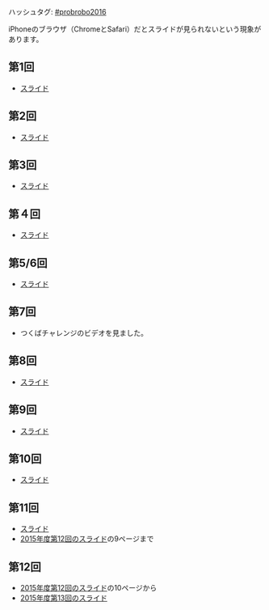 ハッシュタグ: <a href="https://twitter.com/hashtag/probrobo2016?src=hash" target="_blank">#probrobo2016</a>

iPhoneのブラウザ（ChromeとSafari）だとスライドが見られないという現象があります。
<h2>第1回</h2>
<ul>
 	<li><a href="https://lab.ueda.asia/?presenpress=%e7%a2%ba%e7%8e%87%e3%83%ad%e3%83%9c%e3%83%86%e3%82%a3%e3%82%af%e3%82%b92016%e7%ac%ac1%e5%9b%9e">スライド</a></li>
</ul>
<h2>第2回</h2>
<ul>
 	<li><a href="https://lab.ueda.asia/?presenpress=%e7%a2%ba%e7%8e%87%e3%83%ad%e3%83%9c%e3%83%86%e3%82%a3%e3%82%af%e3%82%b92016%e7%ac%ac2%e5%9b%9e">スライド</a></li>
</ul>
<h2>第3回</h2>
<ul>
 	<li><a href="https://lab.ueda.asia/?presenpress=%e7%a2%ba%e7%8e%87%e3%83%ad%e3%83%9c%e3%83%86%e3%82%a3%e3%82%af%e3%82%b92016%e7%ac%ac3%e5%9b%9e" target="_blank">スライド</a></li>
</ul>
<h2>第４回</h2>
<ul>
 	<li><a href="https://lab.ueda.asia/?presenpress=%e7%a2%ba%e7%8e%87%e3%83%ad%e3%83%9c%e3%83%86%e3%82%a3%e3%82%af%e3%82%b92016%e7%ac%ac4%e5%9b%9e" target="_blank">スライド</a></li>
</ul>
<h2>第5/6回</h2>
<ul>
 	<li><a href="https://lab.ueda.asia/?presenpress=%e7%a2%ba%e7%8e%87%e3%83%ad%e3%83%9c%e3%83%86%e3%82%a3%e3%82%af%e3%82%b92016%e7%ac%ac5%e5%9b%9e" target="_blank">スライド</a></li>
</ul>
<h2>第7回</h2>
<ul>
 	<li>つくばチャレンジのビデオを見ました。</li>
</ul>
<h2>第8回</h2>
<ul>
 	<li><a href="/?presenpress=%E7%A2%BA%E7%8E%87%E3%83%AD%E3%83%9C%E3%83%86%E3%82%A3%E3%82%AF%E3%82%B92016%E7%AC%AC8%E5%9B%9E" target="_blank">スライド</a></li>
</ul>
<h2>第9回</h2>
<ul>
 	<li><a href="https://lab.ueda.asia/?presenpress=%e7%a2%ba%e7%8e%87%e3%83%ad%e3%83%9c%e3%83%86%e3%82%a3%e3%82%af%e3%82%b92016%e7%ac%ac9%e5%9b%9e">スライド</a></li>
</ul>
<h2>第10回</h2>
<ul>
 	<li><a href="https://lab.ueda.asia/?presenpress=%e7%a2%ba%e7%8e%87%e3%83%ad%e3%83%9c%e3%83%86%e3%82%a3%e3%82%af%e3%82%b92016%e7%ac%ac10%e5%9b%9e">スライド</a></li>
</ul>
<h2>第11回</h2>
<ul>
 	<li><a href="https://lab.ueda.asia/?presenpress=%e7%a2%ba%e7%8e%87%e3%83%ad%e3%83%9c%e3%83%86%e3%82%a3%e3%82%af%e3%82%b92016%e7%ac%ac11%e5%9b%9e" target="_blank">スライド</a></li>
 	<li><a href="http://www.slideshare.net/ryuichiueda/12-56193565">2015年度第12回のスライド</a>の9ページまで</li>
</ul>
<h2>第12回</h2>
<ul>
 	<li><a href="http://www.slideshare.net/ryuichiueda/12-56193565">2015年度第12回のスライド</a>の10ページから</li>
 	<li><a href="http://www.slideshare.net/ryuichiueda/13-57036730">2015年度第13回のスライド</a></li>
</ul>

